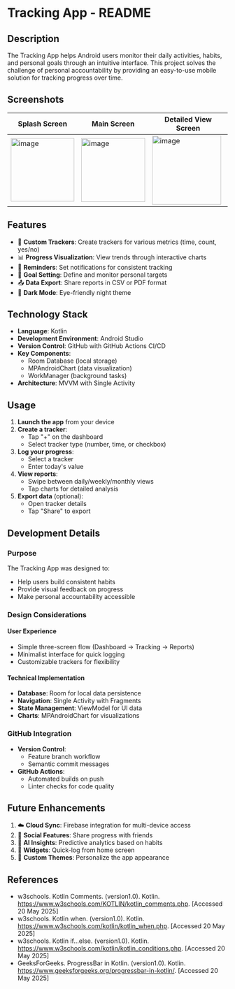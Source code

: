 # Tracking App - README



## Description
The Tracking App helps Android users monitor their daily activities, habits, and personal goals through an intuitive interface. This project solves the challenge of personal accountability by providing an easy-to-use mobile solution for tracking progress over time.

## Screenshots
| Splash Screen | Main Screen | Detailed View Screen |
|--------------|---------------|----------------|
|<img width="145" alt="image" src="https://github.com/user-attachments/assets/c995e390-7eb0-41bb-940f-f5bc9820539a" /> |<img width="146" alt="image" src="https://github.com/user-attachments/assets/a941167d-e9d8-4add-aab0-8cbc85fc7710" />| <img width="158" alt="image" src="https://github.com/user-attachments/assets/e3271e0a-72dd-4d2b-83e6-5e5349e55f9e" />|

## Features
- 📝 **Custom Trackers**: Create trackers for various metrics (time, count, yes/no)
- 📊 **Progress Visualization**: View trends through interactive charts
- 🔔 **Reminders**: Set notifications for consistent tracking
- 🎯 **Goal Setting**: Define and monitor personal targets
- 📤 **Data Export**: Share reports in CSV or PDF format
- 🌙 **Dark Mode**: Eye-friendly night theme

## Technology Stack
- **Language**: Kotlin
- **Development Environment**: Android Studio
- **Version Control**: GitHub with GitHub Actions CI/CD
- **Key Components**:
  - Room Database (local storage)
  - MPAndroidChart (data visualization)
  - WorkManager (background tasks)
- **Architecture**: MVVM with Single Activity

## Usage
1. **Launch the app** from your device
2. **Create a tracker**:
   - Tap "+" on the dashboard
   - Select tracker type (number, time, or checkbox)
3. **Log your progress**:
   - Select a tracker
   - Enter today's value
4. **View reports**:
   - Swipe between daily/weekly/monthly views
   - Tap charts for detailed analysis
5. **Export data** (optional):
   - Open tracker details
   - Tap "Share" to export

## Development Details
### Purpose
The Tracking App was designed to:
- Help users build consistent habits
- Provide visual feedback on progress
- Make personal accountability accessible

### Design Considerations
#### User Experience
- Simple three-screen flow (Dashboard → Tracking → Reports)
- Minimalist interface for quick logging
- Customizable trackers for flexibility

#### Technical Implementation
- **Database**: Room for local data persistence
- **Navigation**: Single Activity with Fragments
- **State Management**: ViewModel for UI data
- **Charts**: MPAndroidChart for visualizations

### GitHub Integration
- **Version Control**:
  - Feature branch workflow
  - Semantic commit messages
- **GitHub Actions**:
  - Automated builds on push
  - Linter checks for code quality

## Future Enhancements
1. ☁️ **Cloud Sync**: Firebase integration for multi-device access
2. 👥 **Social Features**: Share progress with friends
3. 🤖 **AI Insights**: Predictive analytics based on habits
4. 📱 **Widgets**: Quick-log from home screen
5. 🎨 **Custom Themes**: Personalize the app appearance

## References

- w3schools. Kotlin Comments. (version1.0). Kotlin. <https://www.w3schools.com/KOTLIN/kotlin_comments.php>. [Accessed 20 May 2025]
- w3schools. Kotlin when. (version1.0). Kotlin. <https://www.w3schools.com/kotlin/kotlin_when.php>. [Accessed 20 May 2025]
- w3schools. Kotlin if...else. (version1.0). Kotlin. <https://www.w3schools.com/kotlin/kotlin_conditions.php>. [Accessed 20 May 2025]
- GeeksForGeeks. ProgressBar in Kotlin. (version1.0). Kotlin. <https://www.geeksforgeeks.org/progressbar-in-kotlin/>. [Accessed 20 May 2025]
